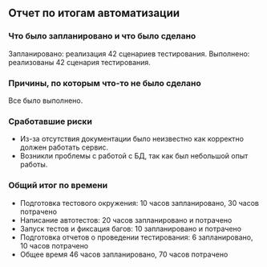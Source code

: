 ## Отчет по итогам автоматизации
### Что было запланировано и что было сделано
Запланировано: реализация 42 сценариев тестирования.
Выполнено: реализованы 42 сценария тестирования.
### Причины, по которым что-то не было сделано
Все было выполнено.
### Сработавшие риски
* Из-за отсутствия документации было неизвестно как корректно должен работать сервис.
* Возникли проблемы с работой с БД, так как был небольшой опыт работы.
### Общий итог по времени
* Подготовка тестового окружения: 10 часов запланировано, 30 часов потрачено
* Написание автотестов: 20 часов запланировано и потрачено
* Запуск тестов и фиксация багов: 10 запланировано и потрачено
* Подготовка отчетов о проведении тестирования: 6 запланировано, 10 часов потрачено
* Общее время 46 часов запланировано, 70 часов потрачено
